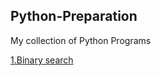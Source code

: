 ## Python-Preparation
My collection of Python Programs

[1.Binary search](https://github.com/DinakarBijili/Python-Preparation/blob/master/Searching_Algorithms/1.Binary_search.py) 
